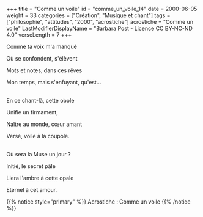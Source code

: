 +++
title = "Comme un voile"
id = "comme_un_voile_14"
date = 2000-06-05
weight = 33
categories = ["Création", "Musique et chant"]
tags = ["philosophie", "attitudes", "2000", "acrostiche"]
acrostiche = "Comme un voile"
LastModifierDisplayName = "Barbara Post - Licence CC BY-NC-ND 4.0"
verseLength = 7
+++

Comme ta voix m'a manqué

Où se confondent, s'élèvent

Mots et notes, dans ces rêves

Mon temps, mais s'enfuyant, qu'est...

 \
En ce chant-là, cette obole

Unifie un firmament,

Naître au monde, cœur amant

Versé, voile à la coupole.

 \
Où sera la Muse un jour ?

Initié, le secret pâle

Liera l'ambre à cette opale

Eternel à cet amour.

{{% notice style="primary" %}}
Acrostiche : Comme un voile
{{% /notice %}}
